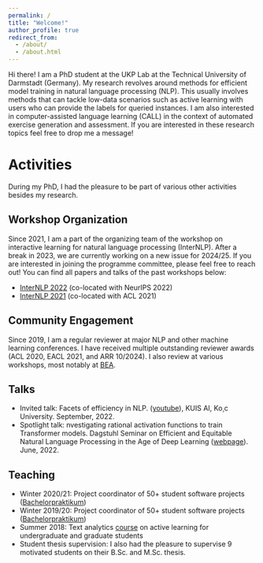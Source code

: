 ```yaml
---
permalink: /
title: "Welcome!"
author_profile: true
redirect_from: 
  - /about/
  - /about.html
---
```


Hi there! I am a PhD student at the UKP Lab at the Technical University of Darmstadt (Germany). My research revolves around methods for efficient model training in natural language processing (NLP). This usually involves methods that can tackle low-data scenarios such as active learning with users who can provide the labels for queried instances. I am also interested in computer-assisted language learning (CALL) in the context of automated exercise generation and assessment. If you are interested in these research topics feel free to drop me a message! 

Activities
======
During my PhD, I had the pleasure to be part of various other activities besides my research. 

Workshop Organization
------
Since 2021, I am a part of the organizing team of the workshop on interactive learning for natural language processing (InterNLP). After a break in 2023, we are currently working on a new issue for 2024/25. If you are interested in joining the programme committee, please feel free to reach out! You can find all papers and talks of the past workshops below: 

* [InterNLP 2022](https://internlp.github.io/2022/index.html) (co-located with NeurIPS 2022)
* [InterNLP 2021](https://sites.google.com/view/internlp2021/home) (co-located with ACL 2021)

Community Engagement
------
Since 2019, I am a regular reviewer at major NLP and other machine learning conferences. I have received multiple outstanding reviewer awards (ACL 2020, EACL 2021, and ARR 10/2024). I also review at various workshops, most notably at [BEA](https://sig-edu.org/bea/).

Talks
------
* Invited talk: Facets of efficiency in NLP. ([youtube](https://www.youtube.com/watch?v=Q6vs2nc2-HA)), KUIS AI, Ko¸c University. September, 2022.
* Spotlight talk: nvestigating rational activation functions to train Transformer models. Dagstuhl Seminar on Efficient and Equitable Natural Language Processing in the Age of Deep Learning ([webpage](https://www.dagstuhl.de/en/seminars/seminar-calendar/seminar-details/22232)). June, 2022.

Teaching
------
* Winter 2020/21: Project coordinator of 50+ student software projects ([Bachelorpraktikum](https://www.informatik.tu-darmstadt.de/studium_fb20/im_studium/studiengaenge_liste/bachelor_praktikum.de.jsp))
* Winter 2019/20: Project coordinator of 50+ student software projects ([Bachelorpraktikum](https://www.informatik.tu-darmstadt.de/studium_fb20/im_studium/studiengaenge_liste/bachelor_praktikum.de.jsp))
* Summer 2018: Text analytics [course](https://www.tucan.tu-darmstadt.de/scripts/mgrqispi.dll?APPNAME=CampusNet&PRGNAME=COURSEDETAILS&ARGUMENTS=-N000000000000002,-N000608,-N0,-N365583171866414,-N365583171891415,-N0,-N0,-N0) on active learning for undergraduate and graduate students
* Student thesis supervision: I also had the pleasure to supervise 9 motivated students on their B.Sc. and M.Sc. thesis. 